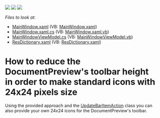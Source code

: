 <!-- default badges list -->
![](https://img.shields.io/endpoint?url=https://codecentral.devexpress.com/api/v1/VersionRange/128596051/13.1.8%2B)
[![](https://img.shields.io/badge/Open_in_DevExpress_Support_Center-FF7200?style=flat-square&logo=DevExpress&logoColor=white)](https://supportcenter.devexpress.com/ticket/details/E4933)
[![](https://img.shields.io/badge/📖_How_to_use_DevExpress_Examples-e9f6fc?style=flat-square)](https://docs.devexpress.com/GeneralInformation/403183)
<!-- default badges end -->
<!-- default file list -->
*Files to look at*:

* [MainWindow.xaml](./CS/ToolbarWPF/MainWindow.xaml) (VB: [MainWindow.xaml](./VB/ToolbarWPF/MainWindow.xaml))
* [MainWindow.xaml.cs](./CS/ToolbarWPF/MainWindow.xaml.cs) (VB: [MainWindow.xaml.vb](./VB/ToolbarWPF/MainWindow.xaml.vb))
* [MainWindowViewModel.cs](./CS/ToolbarWPF/MainWindowViewModel.cs) (VB: [MainWindowViewModel.vb](./VB/ToolbarWPF/MainWindowViewModel.vb))
* [ResDictionary.xaml](./CS/ToolbarWPF/ResDictionary.xaml) (VB: [ResDictionary.xaml](./VB/ToolbarWPF/ResDictionary.xaml))
<!-- default file list end -->
# How to reduce the DocumentPreview's toolbar height in order to make standard icons with 24x24 pixels size


<p>Using the provided approach and the <a href="http://documentation.devexpress.com/#WPF/clsDevExpressXpfBarsUpdateBarItemActiontopic"><u>UpdateBarItemAction</u></a> class you can also provide your own 24x24 icons for the DocumentPreview's toolbar.</p>

<br/>


